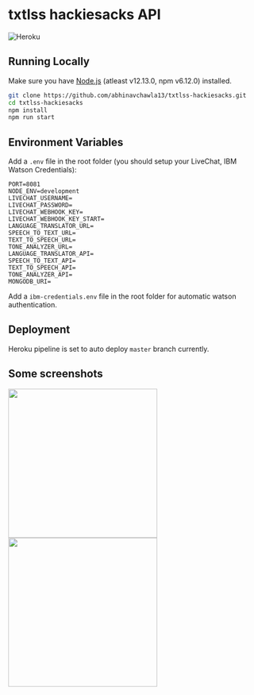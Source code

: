 # txtlss hackiesacks API
![Heroku](https://heroku-badge.herokuapp.com/?app=heroku-badge)

## Running Locally

Make sure you have [Node.js](http://nodejs.org/) (atleast v12.13.0, npm v6.12.0) installed.

```sh
git clone https://github.com/abhinavchawla13/txtlss-hackiesacks.git
cd txtlss-hackiesacks
npm install
npm run start
```

## Environment Variables

Add a `.env` file in the root folder (you should setup your LiveChat, IBM Watson Credentials):

```
PORT=8081
NODE_ENV=development
LIVECHAT_USERNAME=
LIVECHAT_PASSWORD=
LIVECHAT_WEBHOOK_KEY=
LIVECHAT_WEBHOOK_KEY_START=
LANGUAGE_TRANSLATOR_URL=
SPEECH_TO_TEXT_URL=
TEXT_TO_SPEECH_URL=
TONE_ANALYZER_URL=
LANGUAGE_TRANSLATOR_API=
SPEECH_TO_TEXT_API=
TEXT_TO_SPEECH_API=
TONE_ANALYZER_API=
MONGODB_URI=

```

Add a `ibm-credentials.env` file in the root folder for automatic watson authentication.

## Deployment

Heroku pipeline is set to auto deploy `master` branch currently.


## Some screenshots

<p float="left">
  <img src="https://i.imgur.com/gYYcA3R.png" width="300" />
  <img src="https://i.imgur.com/ADh62gh.png" width="300" /> 
</p>
